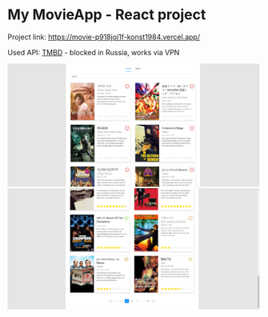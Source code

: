 # My MovieApp - React project

Project link: https://movie-p918joi1f-konst1984.vercel.app/

Used API: [TMBD](https://api.themoviedb.org/3) - blocked in Russia, works via VPN

![image](public/Main.PNG)
![image](public/Pagination.PNG)

